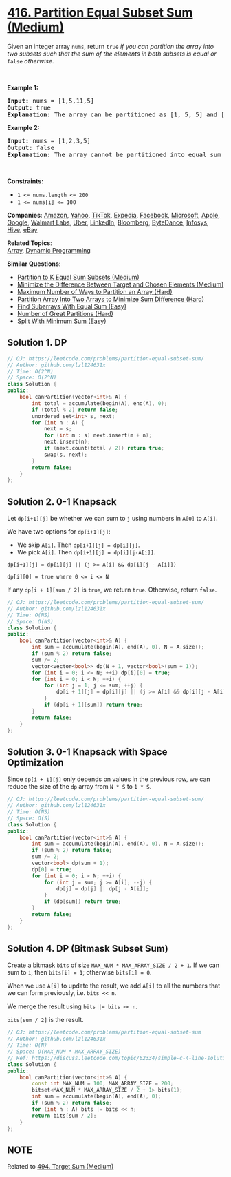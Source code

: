 # [416. Partition Equal Subset Sum (Medium)](https://leetcode.com/problems/partition-equal-subset-sum)

<p>Given an integer array <code>nums</code>, return <code>true</code> <em>if you can partition the array into two subsets such that the sum of the elements in both subsets is equal or </em><code>false</code><em> otherwise</em>.</p>

<p>&nbsp;</p>
<p><strong class="example">Example 1:</strong></p>

<pre>
<strong>Input:</strong> nums = [1,5,11,5]
<strong>Output:</strong> true
<strong>Explanation:</strong> The array can be partitioned as [1, 5, 5] and [11].
</pre>

<p><strong class="example">Example 2:</strong></p>

<pre>
<strong>Input:</strong> nums = [1,2,3,5]
<strong>Output:</strong> false
<strong>Explanation:</strong> The array cannot be partitioned into equal sum subsets.
</pre>

<p>&nbsp;</p>
<p><strong>Constraints:</strong></p>

<ul>
	<li><code>1 &lt;= nums.length &lt;= 200</code></li>
	<li><code>1 &lt;= nums[i] &lt;= 100</code></li>
</ul>


**Companies**:
[Amazon](https://leetcode.com/company/amazon), [Yahoo](https://leetcode.com/company/yahoo), [TikTok](https://leetcode.com/company/tiktok), [Expedia](https://leetcode.com/company/expedia), [Facebook](https://leetcode.com/company/facebook), [Microsoft](https://leetcode.com/company/microsoft), [Apple](https://leetcode.com/company/apple), [Google](https://leetcode.com/company/google), [Walmart Labs](https://leetcode.com/company/walmart-labs), [Uber](https://leetcode.com/company/uber), [LinkedIn](https://leetcode.com/company/linkedin), [Bloomberg](https://leetcode.com/company/bloomberg), [ByteDance](https://leetcode.com/company/bytedance), [Infosys](https://leetcode.com/company/infosys), [Hive](https://leetcode.com/company/hive), [eBay](https://leetcode.com/company/ebay)

**Related Topics**:  
[Array](https://leetcode.com/tag/array), [Dynamic Programming](https://leetcode.com/tag/dynamic-programming)

**Similar Questions**:
* [Partition to K Equal Sum Subsets (Medium)](https://leetcode.com/problems/partition-to-k-equal-sum-subsets)
* [Minimize the Difference Between Target and Chosen Elements (Medium)](https://leetcode.com/problems/minimize-the-difference-between-target-and-chosen-elements)
* [Maximum Number of Ways to Partition an Array (Hard)](https://leetcode.com/problems/maximum-number-of-ways-to-partition-an-array)
* [Partition Array Into Two Arrays to Minimize Sum Difference (Hard)](https://leetcode.com/problems/partition-array-into-two-arrays-to-minimize-sum-difference)
* [Find Subarrays With Equal Sum (Easy)](https://leetcode.com/problems/find-subarrays-with-equal-sum)
* [Number of Great Partitions (Hard)](https://leetcode.com/problems/number-of-great-partitions)
* [Split With Minimum Sum (Easy)](https://leetcode.com/problems/split-with-minimum-sum)

## Solution 1. DP

```cpp
// OJ: https://leetcode.com/problems/partition-equal-subset-sum/
// Author: github.com/lzl124631x
// Time: O(2^N)
// Space: O(2^N)
class Solution {
public:
    bool canPartition(vector<int>& A) { 
        int total = accumulate(begin(A), end(A), 0);
        if (total % 2) return false;
        unordered_set<int> s, next;
        for (int n : A) {
            next = s;
            for (int m : s) next.insert(m + n);
            next.insert(n);
            if (next.count(total / 2)) return true;
            swap(s, next);
        }
        return false;
    }
};
```

## Solution 2. 0-1 Knapsack

Let `dp[i+1][j]` be whether we can sum to `j` using numbers in `A[0]` to `A[i]`.

We have two options for `dp[i+1][j]`:
* We skip `A[i]`. Then `dp[i+1][j] = dp[i][j]`.
* We pick `A[i]`. Then `dp[i+1][j] = dp[i][j-A[i]]`.

```
dp[i+1][j] = dp[i][j] || (j >= A[i] && dp[i][j - A[i]])

dp[i][0] = true where 0 <= i <= N
```

If any `dp[i + 1][sum / 2]` is `true`, we return `true`. Otherwise, return `false`.

```cpp
// OJ: https://leetcode.com/problems/partition-equal-subset-sum/
// Author: github.com/lzl124631x
// Time: O(NS)
// Space: O(NS)
class Solution {
public:
    bool canPartition(vector<int>& A) {
        int sum = accumulate(begin(A), end(A), 0), N = A.size();
        if (sum % 2) return false;
        sum /= 2;
        vector<vector<bool>> dp(N + 1, vector<bool>(sum + 1));
        for (int i = 0; i <= N; ++i) dp[i][0] = true;
        for (int i = 0; i < N; ++i) {
            for (int j = 1; j <= sum; ++j) {
                dp[i + 1][j] = dp[i][j] || (j >= A[i] && dp[i][j - A[i]]);
            }
            if (dp[i + 1][sum]) return true;
        }
        return false;
    }
};
```

## Solution 3. 0-1 Knapsack with Space Optimization

Since `dp[i + 1][j]` only depends on values in the previous row, we can reduce the size of the `dp` array from `N * S` to `1 * S`.

```cpp
// OJ: https://leetcode.com/problems/partition-equal-subset-sum/
// Author: github.com/lzl124631x
// Time: O(NS)
// Space: O(S)
class Solution {
public:
    bool canPartition(vector<int>& A) {
        int sum = accumulate(begin(A), end(A), 0), N = A.size();
        if (sum % 2) return false;
        sum /= 2;
        vector<bool> dp(sum + 1);
        dp[0] = true;
        for (int i = 0; i < N; ++i) {
            for (int j = sum; j >= A[i]; --j) {
                dp[j] = dp[j] || dp[j - A[i]];
            }
            if (dp[sum]) return true;
        }
        return false;
    }
};
```

## Solution 4. DP (Bitmask Subset Sum)

Create a bitmask `bits` of size `MAX_NUM * MAX_ARRAY_SIZE / 2 + 1`. If we can sum to `i`, then `bits[i] = 1`; otherwise `bits[i] = 0`.

When we use `A[i]` to update the result, we add `A[i]` to all the numbers that we can form previously, i.e. `bits << n`.

We merge the result using `bits |= bits << n`.

`bits[sum / 2]` is the result.

```cpp
// OJ: https://leetcode.com/problems/partition-equal-subset-sum
// Author: github.com/lzl124631x
// Time: O(N)
// Space: O(MAX_NUM * MAX_ARRAY_SIZE)
// Ref: https://discuss.leetcode.com/topic/62334/simple-c-4-line-solution-using-a-bitset
class Solution {
public:
    bool canPartition(vector<int>& A) {
        const int MAX_NUM = 100, MAX_ARRAY_SIZE = 200;
        bitset<MAX_NUM * MAX_ARRAY_SIZE / 2 + 1> bits(1);
        int sum = accumulate(begin(A), end(A), 0);
        if (sum % 2) return false;
        for (int n : A) bits |= bits << n;
        return bits[sum / 2];
    }
};
```

## NOTE

Related to [494. Target Sum (Medium)](https://leetcode.com/problems/target-sum/)